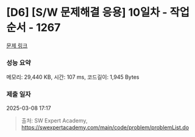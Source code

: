 # [D6] [S/W 문제해결 응용] 10일차 - 작업순서 - 1267 

[문제 링크](https://swexpertacademy.com/main/code/problem/problemDetail.do?contestProbId=AV18TrIqIwUCFAZN) 

### 성능 요약

메모리: 29,440 KB, 시간: 107 ms, 코드길이: 1,945 Bytes

### 제출 일자

2025-03-08 17:17



> 출처: SW Expert Academy, https://swexpertacademy.com/main/code/problem/problemList.do